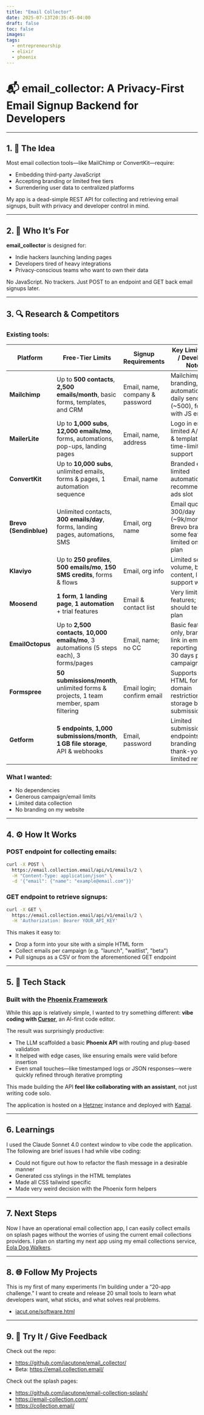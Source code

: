 ```yaml
---
title: "Email Collector"
date: 2025-07-13T20:35:45-04:00
draft: false
toc: false
images:
tags: 
  - entrepreneurship
  - elixir
  - phoenix
---
```


# 📬 email\_collector: A Privacy-First Email Signup Backend for Developers

---

## 1. 🧠 The Idea

Most email collection tools—like MailChimp or ConvertKit—require:

* Embedding third-party JavaScript
* Accepting branding or limited free tiers
* Surrendering user data to centralized platforms

My app is a dead-simple REST API for collecting and retrieving email signups, built with privacy and developer control in mind.

---

## 2. 👥 Who It’s For

**email\_collector** is designed for:

* Indie hackers launching landing pages
* Developers tired of heavy integrations
* Privacy-conscious teams who want to own their data

No JavaScript. No trackers. Just POST to an endpoint and GET back email signups later.

---

## 3. 🔍 Research & Competitors

### Existing tools:

| Platform               | Free-Tier Limits                                                                            |  Signup Requirements                | Key Limitations / Developer Notes                                                     |
| ---------------------- | ------------------------------------------------------------------------------------------- |  ---------------------------------- | ------------------------------------------------------------------------------------- |
| **Mailchimp**          | Up to **500 contacts**, **2,500 emails/month**, basic forms, templates, and CRM             |  Email, name, company & password    | Mailchimp branding, limited automation, daily send cap (\~500), forms with JS embeds  |
| **MailerLite**         | Up to **1,000 subs**, **12,000 emails/mo**, forms, automations, pop-ups, landing pages      |  Email, name, address               | Logo in emails, limited A/B tests & templates, time-limited support                   |
| **ConvertKit**         | Up to **10,000 subs**, unlimited emails, forms & pages, 1 automation sequence               |  Email, name                        | Branded emails, limited automations, recommendation ads slot                          |
| **Brevo (Sendinblue)** | Unlimited contacts, **300 emails/day**, forms, landing pages, automations, SMS              |  Email, org name                    | Email quota: 300/day (\~9k/month), Brevo branding, some features limited on free plan |
| **Klaviyo**            | Up to **250 profiles**, **500 emails/mo**, **150 SMS credits**, forms & flows               |  Email, org info                    | Limited send volume, branded content, limited support window                          |
| **Moosend**            | **1 form**, **1 landing page**, **1 automation** + trial features                           |  Email & contact list               | Very limited free features; devs should test paid plan                                |
| **EmailOctopus**       | Up to **2,500 contacts**, **10,000 emails/mo**, 3 automations (5 steps each), 3 forms/pages |  Email, name; no CC                 | Basic features only, branding link in emails, reporting only 30 days per campaign     |
| **Formspree**          | **50 submissions/month**, unlimited forms & projects, 1 team member, spam filtering         |  Email login; confirm email         | Supports plain HTML forms, domain restriction; no storage beyond submissions          |
| **Getform**            | **5 endpoints**, **1,000 submissions/month**, **1 GB file storage**, API & webhooks         |  Email, password                    | Limited submissions & endpoints; branding on thank-you page, limited retention        |


### What I wanted:

* No dependencies
* Generous campaign/email limits
* Limited data collection
* No branding on my website

---

## 4. ⚙️ How It Works

### POST endpoint for collecting emails:

```bash
curl -X POST \
  https://email.collection.email/api/v1/emails/2 \
  -H "Content-Type: application/json" \
  -d '{"email": {"name": "example@email.com"}}' 
```

### GET endpoint to retrieve signups:

```bash
curl -X GET \
  https://email.collection.email/api/v1/emails/2 \
  -H 'Authorization: Bearer YOUR_API_KEY'
```

This makes it easy to:

* Drop a form into your site with a simple HTML form
* Collect emails per campaign (e.g. "launch", "waitlist", "beta")
* Pull signups as a CSV or from the aforementioned GET endpoint

---

## 5. 🤖 Tech Stack

### Built with the [Phoenix Framework](https://www.phoenixframework.org/)

While this app is relatively simple, I wanted to try something different: **vibe coding with [Cursor](https://www.cursor.so/)**, an AI-first code editor.

The result was surprisingly productive:

* The LLM scaffolded a basic **Phoenix API** with routing and plug-based validation
* It helped with edge cases, like ensuring emails were valid before insertion
* Even small touches—like timestamped logs or JSON responses—were quickly refined through iterative prompting

This made building the API **feel like collaborating with an assistant**, not just writing code solo.

The application is hosted on a [Hetzner](https://www.hetzner.com/) instance and deployed with [Kamal](https://kamal-deploy.org/).

---

## 6. Learnings

I used the Claude Sonnet 4.0 context window to vibe code the application. The following are brief issues I had while vibe coding:

- Could not figure out how to refactor the flash message in a desirable manner
- Generated css stylings in the HTML templates
- Made all CSS tailwind specific
- Made very weird decision with the Phoenix form helpers

---

## 7. Next Steps

Now I have an operational email collection app, I can easily collect emails on splash pages without the worries of using the current email collections providers. I plan on starting my next app using my email collections service, [Eola Dog Walkers](https://eoladogwalkers.com).

---

## 8. 🌐 Follow My Projects

This is my first of many experiments I’m building under a “20-app challenge.” I want to create and release 20 small tools to learn what developers want, what sticks, and what solves real problems.

- [iacut.one/software.html](https://iacut.one/software.html)

---

## 9. 💬 Try It / Give Feedback

Check out the repo:
- https://github.com/iacutone/email_collector/
- Beta: https://email.collection.email/

Check out the splash pages:
- https://github.com/iacutone/email-collection-splash/
- https://email-collection.com/
- https://collection.email/
